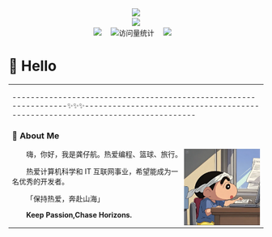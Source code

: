 <div align="center">

  <!-- dynamic typing effect 动态打字效果 -->
  <div>
    <a href="https://blog.sunguoqi.com/">
      <img src="https://readme-typing-svg.demolab.com?font=Fira+Code&pause=1000&width=435&lines=console.log(%22Hello%2C%20World%22);祝您天天愉快!&center=true&size=27" />
    </a>
  </div>

  <!-- knock code pictures 敲代码的图片 -->
  <picture>
    <source media="(prefers-color-scheme: dark)" srcset="https://user-assets.sxlcdn.com/images/9527/Fnrnj5JtFfuw8x4iP_-7NSZDpUaU.gif" />
    <source media="(prefers-color-scheme: light)" srcset="https://cdn.jsdelivr.net/gh/sun0225SUN/sun0225SUN/assets/images/developer.svg" height="225px" />
    <img src="https://cdn.jsdelivr.net/gh/sun0225SUN/sun0225SUN/assets/images/coding.gif" />
  </picture>

  <!-- for beauty 留个空行好看点 -->
  
  <div>
    <a href="https://picture.gptkong.com/20250305/1637b930a5f8ec4d039cab61f9274acd99.png"><img src="https://img.shields.io/badge/WeChat-微信-07c160" /></a>&emsp;
    <!-- visitor -->
    <img src="https://komarev.com/ghpvc/?username=gongzihang&label=Views&color=orange&style=flat" alt="访问量统计" />&emsp;
    <a href=""><img src="https://img.shields.io/badge/Bilibili-B站-ff69b4" /></a>&emsp;
  </div>
</div>

#  🙋 Hello

<table style="width: 100%;">
  
<tr><td>

-----------------------------------------------------------------✨✨✨------------------------------------------------------------------------------

### 🤺 About Me

<img align="right" width="150" src="https://github.com/gongzihang/gongzihang/blob/main/assets/image/photo.jpg" />


<p>&emsp;&emsp;嗨，你好，我是龚仔航。热爱编程、篮球、旅行。</p>
<p>&emsp;&emsp;热爱计算机科学和 IT 互联网事业，希望能成为一名优秀的开发者。</p>
<p>&emsp;&emsp;「保持热爱，奔赴山海」</p>
<p>&emsp;&emsp;<strong>Keep Passion,Chase Horizons.</strong></p>


</td></tr>

</table>

<!--
**gongzihang/gongzihang** is a ✨ _special_  repository because its `README.md` (this file) appears on your GitHub profile.

Here are some ideas to get you started:

- 🔭 I’m currently working on ...
- 🌱 I’m currently learning ...
- 👯 I’m looking to collaborate on ...
- 🤔 I’m looking for help with ...
- 💬 Ask me about ...
- 📫 How to reach me: ...
- 😄 Pronouns: ...
- ⚡ Fun fact: ...
-->

